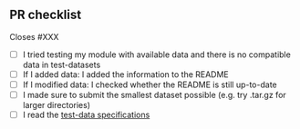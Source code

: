 <!--
# nf-core/test-datasets branch: modules - pull request

Many thanks for contributing to nf-core/test-datasets!

Please fill in the appropriate checklist below (delete whatever is not relevant).
These are the most common things requested on pull requests (PRs).

Remember that PRs adding test-data for modules should be made against the modules branch.
-->

## PR checklist

Closes #XXX <!-- If this PR fixes an issue, please link it here! -->

- [ ] I tried testing my module with available data and there is no compatible data in test-datasets
- [ ] If I added data:  I added the information to the README
- [ ] If I modified data: I checked whether the README is still up-to-date
- [ ] I made sure to submit the smallest dataset possible (e.g. try .tar.gz for larger directories)
- [ ] I read the [test-data specifications](https://nf-co.re/docs/guidelines/components/test_data)
